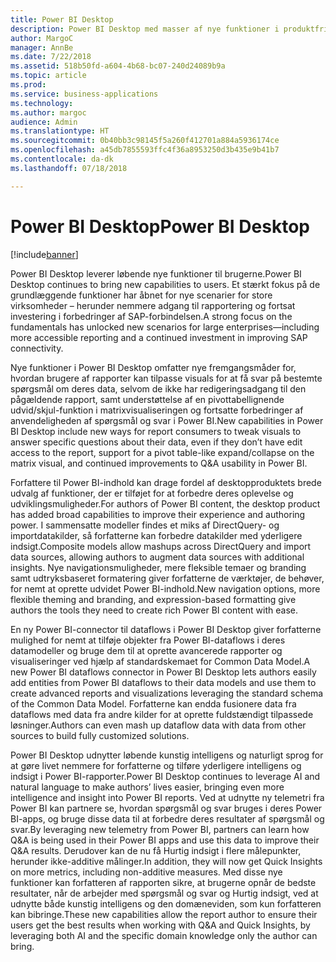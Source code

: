 ```yaml
---
title: Power BI Desktop
description: Power BI Desktop med masser af nye funktioner i produktfrigivelsen fra oktober 2018.
author: MargoC
manager: AnnBe
ms.date: 7/22/2018
ms.assetid: 518b50fd-a604-4b68-bc07-240d24089b9a
ms.topic: article
ms.prod: 
ms.service: business-applications
ms.technology: 
ms.author: margoc
audience: Admin
ms.translationtype: HT
ms.sourcegitcommit: 0b40bb3c98145f5a260f412701a884a5936174ce
ms.openlocfilehash: a45db7855593ffc4f36a8953250d3b435e9b41b7
ms.contentlocale: da-dk
ms.lasthandoff: 07/18/2018

---
```

# <a name="power-bi-desktop"></a><span data-ttu-id="d5be9-103">Power BI Desktop</span><span class="sxs-lookup"><span data-stu-id="d5be9-103">Power BI Desktop</span></span>


[!include[banner](../../../includes/banner.md)]

<span data-ttu-id="d5be9-104">Power BI Desktop leverer løbende nye funktioner til brugerne.</span><span class="sxs-lookup"><span data-stu-id="d5be9-104">Power BI Desktop continues to bring new capabilities to users.</span></span> <span data-ttu-id="d5be9-105">Et stærkt fokus på de grundlæggende funktioner har åbnet for nye scenarier for store virksomheder – herunder nemmere adgang til rapportering og fortsat investering i forbedringer af SAP-forbindelsen.</span><span class="sxs-lookup"><span data-stu-id="d5be9-105">A strong focus on the fundamentals has unlocked new scenarios for large enterprises—including more accessible reporting and a continued investment in improving SAP connectivity.</span></span>

<span data-ttu-id="d5be9-106">Nye funktioner i Power BI Desktop omfatter nye fremgangsmåder for, hvordan brugere af rapporter kan tilpasse visuals for at få svar på bestemte spørgsmål om deres data, selvom de ikke har redigeringsadgang til den pågældende rapport, samt understøttelse af en pivottabellignende udvid/skjul-funktion i matrixvisualiseringen og fortsatte forbedringer af anvendeligheden af spørgsmål og svar i Power BI.</span><span class="sxs-lookup"><span data-stu-id="d5be9-106">New capabilities in Power BI Desktop include new ways for report consumers to tweak visuals to answer specific questions about their data, even if they don’t have edit access to the report, support for a pivot table-like expand/collapse on the matrix visual, and continued improvements to Q&A usability in Power BI.</span></span>

<span data-ttu-id="d5be9-107">Forfattere til Power BI-indhold kan drage fordel af desktopproduktets brede udvalg af funktioner, der er tilføjet for at forbedre deres oplevelse og udviklingsmuligheder.</span><span class="sxs-lookup"><span data-stu-id="d5be9-107">For authors of Power BI content, the desktop product has added broad capabilities to improve their experience and authoring power.</span></span> <span data-ttu-id="d5be9-108">I sammensatte modeller findes et miks af DirectQuery- og importdatakilder, så forfatterne kan forbedre datakilder med yderligere indsigt.</span><span class="sxs-lookup"><span data-stu-id="d5be9-108">Composite models allow mashups across DirectQuery and import data sources, allowing authors to augment data sources with additional insights.</span></span> <span data-ttu-id="d5be9-109">Nye navigationsmuligheder, mere fleksible temaer og branding samt udtryksbaseret formatering giver forfatterne de værktøjer, de behøver, for nemt at oprette udvidet Power BI-indhold.</span><span class="sxs-lookup"><span data-stu-id="d5be9-109">New navigation options, more flexible theming and branding, and expression-based formatting give authors the tools they need to create rich Power BI content with ease.</span></span>

<span data-ttu-id="d5be9-110">En ny Power BI-connector til dataflows i Power BI Desktop giver forfatterne mulighed for nemt at tilføje objekter fra Power BI-dataflows i deres datamodeller og bruge dem til at oprette avancerede rapporter og visualiseringer ved hjælp af standardskemaet for Common Data Model.</span><span class="sxs-lookup"><span data-stu-id="d5be9-110">A new Power BI dataflows connector in Power BI Desktop lets authors easily add entities from Power BI dataflows to their data models and use them to create advanced reports and visualizations leveraging the standard schema of the Common Data Model.</span></span> <span data-ttu-id="d5be9-111">Forfatterne kan endda fusionere data fra dataflows med data fra andre kilder for at oprette fuldstændigt tilpassede løsninger.</span><span class="sxs-lookup"><span data-stu-id="d5be9-111">Authors can even mash up dataflow data with data from other sources to build fully customized solutions.</span></span> 

<span data-ttu-id="d5be9-112">Power BI Desktop udnytter løbende kunstig intelligens og naturligt sprog for at gøre livet nemmere for forfatterne og tilføre yderligere intelligens og indsigt i Power BI-rapporter.</span><span class="sxs-lookup"><span data-stu-id="d5be9-112">Power BI Desktop continues to leverage AI and natural language to make authors’ lives easier, bringing even more intelligence and insight into Power BI reports.</span></span>
<span data-ttu-id="d5be9-113">Ved at udnytte ny telemetri fra Power BI kan partnere se, hvordan spørgsmål og svar bruges i deres Power BI-apps, og bruge disse data til at forbedre deres resultater af spørgsmål og svar.</span><span class="sxs-lookup"><span data-stu-id="d5be9-113">By leveraging new telemetry from Power BI, partners can learn how Q&A is being used in their Power BI apps and use this data to improve their Q&A results.</span></span> <span data-ttu-id="d5be9-114">Derudover kan de nu få Hurtig indsigt i flere målepunkter, herunder ikke-additive målinger.</span><span class="sxs-lookup"><span data-stu-id="d5be9-114">In addition, they will now get Quick Insights on more metrics, including non-additive measures.</span></span> <span data-ttu-id="d5be9-115">Med disse nye funktioner kan forfatteren af rapporten sikre, at brugerne opnår de bedste resultater, når de arbejder med spørgsmål og svar og Hurtig indsigt, ved at udnytte både kunstig intelligens og den domæneviden, som kun forfatteren kan bibringe.</span><span class="sxs-lookup"><span data-stu-id="d5be9-115">These new capabilities allow the report author to ensure their users get the best results when working with Q&A and Quick Insights, by leveraging both AI and the specific domain knowledge only the author can bring.</span></span>

